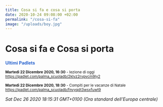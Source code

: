 ```yaml
---
title: Cosa si fa e cosa si porta
date: 2020-10-24 09:08:00 +02:00
permalink: "/cosa-si-fa"
image: "/uploads/boy.jpg"
---
```


# Cosa si fa e Cosa si porta
<span style="color:#2B65CF">__Ultimi Padlets__</span> 

<sup>__Martedì 22 Dicembre 2020, 16:30__ - lezione di oggi
<a href="https://padlet.com/palma_scuoladb/2klvz2rvpvcm9ly2" id="ow972" __is_owner="true">https://padlet.com/palma_scuoladb/2klvz2rvpvcm9ly2</a>  </sup>

<sup>__Martedì 22 Dicembre 2020, 18:30__ - Compiti per le vacanze di Natale
<a href="https://padlet.com/palma_scuoladb/fnvyqdt3wsxfuwt9" id="ow730" __is_owner="true">https://padlet.com/palma_scuoladb/fnvyqdt3wsxfuwt9</a>  </sup>


_Sat Dec 26 2020 18:15:31 GMT+0100 (Ora standard dell’Europa centrale)_